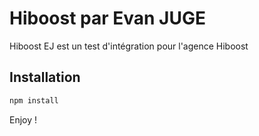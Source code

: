 # Hiboost par Evan JUGE

Hiboost EJ est un test d'intégration pour l'agence Hiboost

## Installation

```bash
npm install
```

Enjoy !
